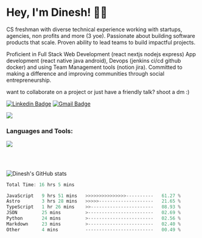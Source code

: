 <h1>Hey, I'm Dinesh! 👋🏻</h1>

CS freshman with diverse technical experience working with startups, agencies, non profits and more (3 yoe). Passionate about building software products that scale. Proven ability to lead teams to build impactful projects. 

Proficient in Full Stack Web Development (react nextjs nodejs express) App development (react native java android), Devops (jenkins ci/cd github docker) and using Team Management tools (notion jira). Committed to making a difference and improving communities through social entrepreneurship.

want to collaborate on a project or just have a friendly talk? shoot a dm :)

[![Linkedin Badge](https://img.shields.io/badge/-lets_connect-blue?style=flat-square&logo=Linkedin&logoColor=white&link=https://www.linkedin.com/in/dineshtalwadker/)](https://www.linkedin.com/in/dineshtalwadker/)
[![Gmail Badge](https://img.shields.io/badge/-mail_me-c14438?style=flat-square&logo=Gmail&logoColor=white&link=mailto:dinesh@codrion.tech)](mailto:dineshtalwadker@gmail.com)<br>

![](https://komarev.com/ghpvc/?username=dinxsh)

<h3 align="left">Languages and Tools:</h3>
<p align="left">
  <a href="https://skillicons.dev">
    <img src="https://skillicons.dev/icons?i=js,jquery,html,css,python,lua,nodejs,mongodb,netlify,nextjs,tailwind,ts,vercel,wordpress,react,astro,c,cs,discord,dotnet,heroku,jquery,bash,bootstrap,docker,vim,kubernetes,git,arduino,atom,aws,azure,babel,blender,cloudflare,deno,django,elixir,emacs,express,fastapi,figma,firebase,flask,gcp,graphql,jenkins,linux,md,matlab,neovim,mysql,nestjs,perl,powershell" />
  </a>
</p>

##

<br>

![Dinesh's GitHub stats](https://github-readme-stats-dinxsh.vercel.app/api?username=dinxsh&show_icons=true&theme=radical) 

<!--START_SECTION:waka-->

```rust
Total Time: 16 hrs 5 mins

JavaScript   9 hrs 51 mins   >>>>>>>>>>>>>>>----------   61.27 %
Astro        3 hrs 28 mins   >>>>>--------------------   21.65 %
TypeScript   1 hr 26 mins    >>-----------------------   08.93 %
JSON         25 mins         >------------------------   02.69 %
Python       24 mins         >------------------------   02.56 %
Markdown     23 mins         >------------------------   02.40 %
Other        4 mins          -------------------------   00.49 %
```

<!--END_SECTION:waka-->

